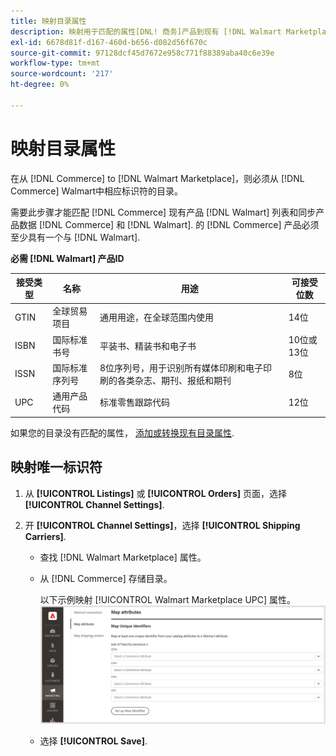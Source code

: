 ```yaml
---
title: 映射目录属性
description: 映射用于匹配的属性[DNL! 商务]产品到现有 [!DNL Walmart Marketplace] 列表和同步数据 [!DNL Channel Manager] 和 [!DNL Walmart].
exl-id: 6678d81f-d167-460d-b656-d082d56f670c
source-git-commit: 97128dcf45d7672e958c771f88389aba40c6e39e
workflow-type: tm+mt
source-wordcount: '217'
ht-degree: 0%

---
```


# 映射目录属性

在从 [!DNL Commerce] to [!DNL Walmart Marketplace]，则必须从 [!DNL Commerce] Walmart中相应标识符的目录。

需要此步骤才能匹配 [!DNL Commerce] 现有产品 [!DNL Walmart] 列表和同步产品数据 [!DNL Commerce] 和 [!DNL Walmart]. 的 [!DNL Commerce] 产品必须至少具有一个与 [!DNL Walmart].

**必需 [!DNL Walmart] 产品ID**

| **接受类型** | **名称** | **用途** | **可接受位数** |
|-------------------|--------------------------------------|--------------------------------------------------------------------------------------------------------------------------------------------------|-----------------------|
| GTIN | 全球贸易项目 | 通用用途，在全球范围内使用 | 14位 |
| ISBN | 国际标准书号 | 平装书、精装书和电子书 | 10位或13位 |
| ISSN | 国际标准序列号 | 8位序列号，用于识别所有媒体印刷和电子印刷的各类杂志、期刊、报纸和期刊 | 8位 |
| UPC | 通用产品代码 | 标准零售跟踪代码 | 12位 |

如果您的目录没有匹配的属性， [添加或转换现有目录属性](https://docs.magento.com/user-guide/catalog/product-attributes.html).

## 映射唯一标识符

1. 从 **[!UICONTROL Listings]** 或 **[!UICONTROL Orders]** 页面，选择 **[!UICONTROL Channel Settings]**.

1. 开 **[!UICONTROL Channel Settings]**，选择 **[!UICONTROL Shipping Carriers]**.

   - 查找 [!DNL Walmart Marketplace] 属性。

   - 从 [!DNL Commerce] 存储目录。

      以下示例映射 [!UICONTROL Walmart Marketplace UPC] 属性。
   ![映射产品匹配条件的属性](assets/products-map-attributes-for-match.png)

   - 选择 **[!UICONTROL Save]**.


